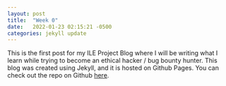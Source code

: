 ```yaml
---
layout: post
title:  "Week 0"
date:   2022-01-23 02:15:21 -0500
categories: jekyll update
---
```

This is the first post for my ILE Project Blog where I will be writing what I learn while trying to become an ethical hacker / bug bounty hunter. This blog was created using Jekyll, and it is hosted on Github Pages. You can check out the repo on Github [here](https://github.com/eriklarson84/eriklarson84.github.io).

